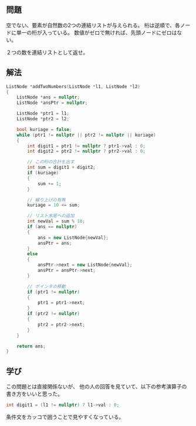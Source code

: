 ## 問題
空でない、要素が自然数の2つの連結リストが与えられる。
桁は逆順で、各ノードに単一の桁が入っている。
数値がゼロで無ければ、先頭ノードにゼロはない。

２つの数を連結リストとして返せ。

## 解法
```cpp
ListNode *addTwoNumbers(ListNode *l1, ListNode *l2)
{
	ListNode *ans = nullptr;
	ListNode *ansPtr = nullptr;

	ListNode *ptr1 = l1;
	ListNode *ptr2 = l2;

	bool kuriage = false;
	while (ptr1 != nullptr || ptr2 != nullptr || kuriage)
	{
		int digit1 = ptr1 != nullptr ? ptr1->val : 0;
		int digit2 = ptr2 != nullptr ? ptr2->val : 0;

		// この桁の合計を出す
		int sum = digit1 + digit2;
		if (kuriage)
		{
			sum += 1;
		}

		// 繰り上げの有無
		kuriage = 10 <= sum;

		// リスト末尾への追加
		int newVal = sum % 10;
		if (ans == nullptr)
		{
			ans = new ListNode{newVal};
			ansPtr = ans;
		}
		else
		{
			ansPtr->next = new ListNode{newVal};
			ansPtr = ansPtr->next;
		}

		// ポインタの移動
		if (ptr1 != nullptr)
		{
			ptr1 = ptr1->next;
		}
		if (ptr2 != nullptr)
		{
			ptr2 = ptr2->next;
		}
	}

	return ans;
}
```

## 学び
この問題とは直接関係ないが、
他の人の回答を見ていて、以下の参考演算子の書き方をいいと思った。
```cpp
int digit1 = (l1 != nullptr) ? l1->val : 0;
```
条件文をカッコで囲うことで見やすくなっている。
